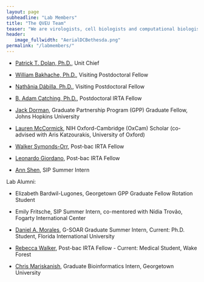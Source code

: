 ```yaml
---
layout: page
subheadline: "Lab Members"
title: "The QVEU Team"
teaser: "We are virologists, cell biologists and computational biologists interested in the evolution and emergence of RNA viruses."
header:
   image_fullwidth: "AerialDCBethesda.png"
permalink: "/labmembers/"
---
```

* [Patrick T. Dolan, Ph.D.](https://qveu.github.io/QVEU/labmembers/ptd/), Unit Chief

* [William Bakhache, Ph.D.](https://qveu.github.io/QVEU/labmembers/wb/), Visiting Postdoctoral Fellow

* [Nathânia Dábilla, Ph.D.](https://qveu.github.io/QVEU/labmembers/nd/), Visiting Postdoctoral Fellow

* [B. Adam Catching, Ph.D.](https://qveu.github.io/QVEU/labmembers/bac/), Postdoctoral IRTA Fellow

* [Jack Dorman](https://qveu.github.io/QVEU/labmembers/jtd/), Graduate Partnership Program (GPP) Graduate Fellow, Johns Hopkins University

* [Lauren McCormick](https://qveu.github.io/QVEU/labmembers/lm/), NIH Oxford-Cambridge (OxCam) Scholar (co-advised with Aris Katzourakis, University of Oxford)

* [Walker Symonds-Orr](https://qveu.github.io/QVEU/labmembers/weo/), Post-bac IRTA Fellow

* [Leonardo Giordano](https://qveu.github.io/QVEU/labmembers/lg/), Post-bac IRTA Fellow

* [Ann Shen](https://github.com/QVEU/QVEU/blob/main/labmembers/as/), SIP Summer Intern

Lab Alumni: 

* Elizabeth Bardwil-Lugones, Georgetown GPP Graduate Fellow Rotation Student

* Emily Fritsche, SIP Summer Intern, co-mentored with Nídia Trovão, Fogarty International Center

* [Daniel A. Morales](https://qveu.github.io/QVEU/labmembers/dm/), G-SOAR Graduate Summer Intern, Current: Ph.D. Student, Florida International University

* [Rebecca Walker](https://qveu.github.io/QVEU/labmembers/rw/), Post-bac IRTA Fellow - Current: Medical Student, Wake Forest

* [Chris Mariskanish](https://qveu.github.io/QVEU/labmembers/cm/), Graduate Bioinformatics Intern, Georgetown University
